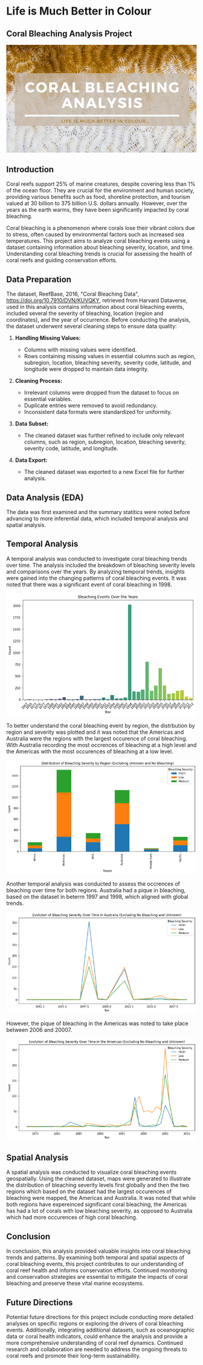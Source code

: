 # Life is Much Better in Colour

## Coral Bleaching Analysis Project

![Alt text](<Copy of coral bleaching-1.png>)
## Introduction

Coral reefs support 25% of marine creatures, despite covering less than 1% of the ocean floor. They are crucial for the environment and human society, providing various benefits such as food, shoreline protection, and tourism valued at 30 billion to 375 billion U.S. dollars annually. However, over the years as the earth warms, they have been significantly impacted by coral bleaching.

Coral bleaching is a phenomenon where corals lose their vibrant colors due to stress, often caused by environmental factors such as increased sea temperatures. This project aims to analyze coral bleaching events using a dataset containing information about bleaching severity, location, and time. Understanding coral bleaching trends is crucial for assessing the health of coral reefs and guiding conservation efforts.

## Data Preparation

The dataset, ReefBase, 2016, "Coral Bleaching Data", https://doi.org/10.7910/DVN/KUVQKY, retrieved from Harvard Dataverse, used in this analysis contains information about coral bleaching events, included several  the severity of bleaching, location (region and coordinates), and the year of occurrence. Before conducting the analysis, the dataset underwent several cleaning steps to ensure data quality:

1. **Handling Missing Values:**
   - Columns with missing values were identified.
   - Rows containing missing values in essential columns such as region, subregion, location, bleaching severity, severity code, latitude, and longitude were dropped to maintain data integrity.

2. **Cleaning Process:**
   - Irrelevant columns were dropped from the dataset to focus on essential variables.
   - Duplicate entries were removed to avoid redundancy.
   - Inconsistent data formats were standardized for uniformity.

3. **Data Subset:**
   - The cleaned dataset was further refined to include only relevant columns, such as region, subregion, location, bleaching severity, severity code, latitude, and longitude.

4. **Data Export:**
   - The cleaned dataset was exported to a new Excel file for further analysis.

## Data Analysis (EDA)

The data was first examined and the summary statitics were noted before advancing to more inferential data, which included temporal analysis and spatial analysis. 

## Temporal Analysis

A temporal analysis was conducted to investigate coral bleaching trends over time. The analysis included the breakdown of bleaching severity levels and comparisons over the years. By analyzing temporal trends, insights were gained into the changing patterns of coral bleaching events. It was noted that there was a significant event of coral bleaching in 1998.

![Alt text](image.png)

To better understand the coral bleaching event by region, the distrbution by region and severity was plotted and it was noted that the Americas and Australia were the regions with the largest occurence of coral bleaching. With Australia recording the most occrences of bleaching at a high level and the Americas with the most occurences of bleaching at a low level. 

![Alt text](image-1.png)

Another temporal analysis was conducted to assess the occrences of bleaching over time for both regions. Australia had a pique in bleaching, based on the dataset in beterrn 1997 and 1998, which aligned with global trends.

![Alt text](image-2.png)

However, the pique of bleaching in the Americas was noted to take place between 2006 and 20007. 

![Alt text](image-3.png)
## Spatial Analysis

A spatial analysis was conducted to visualize coral bleaching events geospatially. Using the cleaned dataset, maps were generated to illustrate the distribution of bleaching severity levels first globally and then the two regions which based on the dataset had the largest occurences of bleaching were mapped, the Americas and Australia. It was noted that while both regions have expereinced significant coral bleaching, the Americas has had a lot of corals with low bleaching severity, as opposed to Australia which had more occurences of high coral bleaching.

## Conclusion

In conclusion, this analysis provided valuable insights into coral bleaching trends and patterns. By examining both temporal and spatial aspects of coral bleaching events, this project contributes to our understanding of coral reef health and informs conservation efforts. Continued monitoring and conservation strategies are essential to mitigate the impacts of coral bleaching and preserve these vital marine ecosystems.

## Future Directions

Potential future directions for this project include conducting more detailed analyses on specific regions or exploring the drivers of coral bleaching events. Additionally, integrating additional datasets, such as oceanographic data or coral health indicators, could enhance the analysis and provide a more comprehensive understanding of coral reef dynamics. Continued research and collaboration are needed to address the ongoing threats to coral reefs and promote their long-term sustainability.

